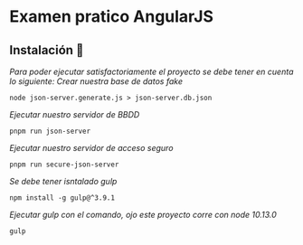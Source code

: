 # Examen pratico AngularJS

## Instalación 🔧
_Para poder ejecutar satisfactoriamente el proyecto se debe tener en cuenta lo siguiente:_
_Crear nuestra base de datos fake_
```
node json-server.generate.js > json-server.db.json
```
_Ejecutar nuestro servidor de BBDD_
```
pnpm run json-server 
```
_Ejecutar nuestro servidor de acceso seguro_
```
pnpm run secure-json-server
```
_Se debe tener isntalado gulp_
```
npm install -g gulp@^3.9.1
```
_Ejecutar gulp con  el comando, ojo este proyecto corre con node 10.13.0_
```
gulp
```


